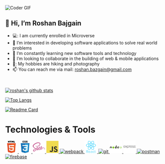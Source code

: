 <img src="https://media.giphy.com/media/SWoSkN6DxTszqIKEqv/giphy.gif" alt="Coder GIF" width="500">

<h2>👋 Hi, I’m<b> Roshan Bajgain</b></h2>

- 💻: I am currently enrolled in Microverse 
- 👀 I’m interested in developing software applications to solve real world problems
- 🌱 I’m constantly learning new software tools and technology 
- 💞️ I’m looking to collaborate in the building of web & mobile applications
- 🎵: My hobbies are hiking and photography
- 📫 You can reach me via mail: roshan.bazgain@gmail.com
</br>

[![roshan's github stats](https://github-readme-stats.vercel.app/api?username=roshan-bajgain&show_icons=true&theme=tokyonight)](https://github.com/roshan-bajgain/github-readme-status)

[![Top Langs](https://github-readme-stats.vercel.app/api/top-langs/?username=roshan-bajgain&show_icons=true&theme=tokyonight&layout=compact)](https://github.com/roshan-bajgain/github-readme-status) 

[![Readme Card](https://github-readme-stats.vercel.app/api/pin/?username=AnselemOdims&repo=Portfolio&theme=tokyonight)](https://github.com/roshan-bajgain/roshan-bajgain.github.io)

# Technologies & Tools

<p align="left">
    <a href="https://www.w3.org/html/" target="_blank"> <img src="https://raw.githubusercontent.com/devicons/devicon/master/icons/html5/html5-original-wordmark.svg" alt="html5" width="40" height="40"/> </a>
    <a href="https://www.w3schools.com/css/" target="_blank"> <img src="https://raw.githubusercontent.com/devicons/devicon/master/icons/css3/css3-original-wordmark.svg" alt="css3" width="40" height="40"/> </a>
<a href="https://sass-lang.com" target="_blank"> <img src="https://raw.githubusercontent.com/devicons/devicon/master/icons/sass/sass-original.svg" alt="sass" width="40" height="40"/> </a>
    <a href="https://developer.mozilla.org/en-US/docs/Web/JavaScript" target="_blank"> <img src="https://raw.githubusercontent.com/devicons/devicon/master/icons/javascript/javascript-original.svg" alt="javascript" width="40" height="40"/> </a>
<a href="https://webpack.js.org/" target="_blank"> <img src="https://www.vectorlogo.zone/logos/js_webpack/js_webpack-icon.svg" alt="webpack" width="40" height="40"/> </a>
<a href="https://reactjs.org/" target="_blank"> <img src="https://raw.githubusercontent.com/devicons/devicon/master/icons/react/react-original-wordmark.svg" alt="react" width="40" height="40"/> </a>
<a href="https://git-scm.com/" target="_blank"> <img src="https://www.vectorlogo.zone/logos/git-scm/git-scm-icon.svg" alt="git" width="40" height="40"/> </a>
 <a href="https://nodejs.org" target="_blank"> <img src="https://raw.githubusercontent.com/devicons/devicon/master/icons/nodejs/nodejs-original-wordmark.svg" alt="nodejs" width="40" height="40"/> </a>
    <a href="https://expressjs.com" target="_blank"> <img src="https://raw.githubusercontent.com/devicons/devicon/master/icons/express/express-original-wordmark.svg" alt="express" width="40" height="40"/> </a>
<a href="https://www.postman.com/" target="_blank"> <img src="https://www.vectorlogo.zone/logos/getpostman/getpostman-icon.svg" alt="postman" width="40" height="40"/> </a>
 <a href="https://firebase.google.com/" target="_blank"> <img src="https://www.vectorlogo.zone/logos/firebase/firebase-icon.svg" alt="firebase" width="40" height="40"/> </a>
    </p>
    </br>